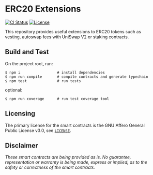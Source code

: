 # ERC20 Extensions

[![CI Status](https://github.com/gretzke/ERC20-extensions/actions/workflows/tests.yml/badge.svg)](https://github.com/gretzke/ERC20-extensions/actions)
[![License](https://img.shields.io/badge/License-AGPLv3-green.svg)](https://www.gnu.org/licenses/agpl-3.0)

This repository provides useful extensions to ERC20 tokens such as vesting, autoswap fees with UniSwap V2 or staking contracts.

## Build and Test

On the project root, run:

```
$ npm i                 # install dependencies
$ npm run compile       # compile contracts and generate typechain
$ npm test              # run tests
```

optional:

```
$ npm run coverage      # run test coverage tool
```

## Licensing

The primary license for the smart contracts is the GNU Affero General Public License v3.0, see [`LICENSE`](./LICENSE).

## Disclaimer

_These smart contracts are being provided as is. No guarantee, representation or warranty is being made, express or implied, as to the safety or correctness of the smart contracts._
